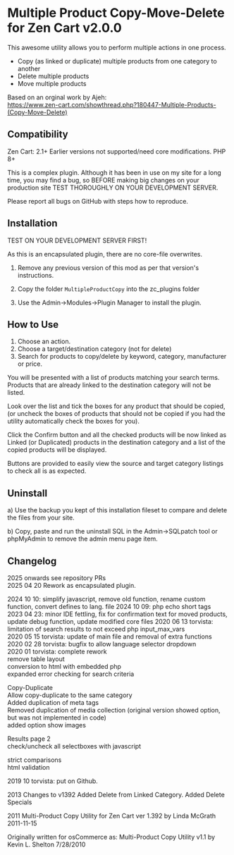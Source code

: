 # Multiple Product Copy-Move-Delete for Zen Cart v2.0.0

This awesome utility allows you to perform multiple actions in one process.

* Copy (as linked or duplicate) multiple products from one category to another
* Delete multiple products
* Move multiple products

Based on an orginal work by Ajeh:  
https://www.zen-cart.com/showthread.php?180447-Multiple-Products-(Copy-Move-Delete)

## Compatibility
Zen Cart: 2.1+ Earlier versions not supported/need core modifications.
PHP 8+

This is a complex plugin. Although it has been in use on my site for a long time, you may find a bug, so BEFORE making big changes on your production site TEST THOROUGHLY ON YOUR DEVELOPMENT SERVER.

Please report all bugs on GitHub with steps how to reproduce.

## Installation
TEST ON YOUR DEVELOPMENT SERVER FIRST!

As this is an encapsulated plugin, there are no core-file overwrites.

1. Remove any previous version of this mod as per that version's instructions.

1. Copy the folder `MultipleProductCopy` into the zc_plugins folder

1. Use the Admin->Modules->Plugin Manager to install the plugin.

## How to Use

1. Choose an action.
1. Choose a target/destination category (not for delete)
1. Search for products to copy/delete by keyword, category, manufacturer or price.

You will be presented with a list of products matching your search terms.  
Products that are already linked to the destination category will not be listed. 

Look over the list and tick the boxes for any product that should be copied, (or uncheck the boxes of products that should not be copied if you had the utility automatically check the boxes for you). 

Click the Confirm button and all the checked products will be now linked as Linked (or Duplicated) products in the destination category and a list of the copied products will be displayed. 

Buttons are provided to easily view the source and target category listings to check all is as expected.

## Uninstall

a) Use the backup you kept of this installation fileset to compare and delete the files from your site.

b) Copy, paste and run the uninstall SQL in the Admin->SQLpatch tool or phpMyAdmin to remove the admin menu page item.

## Changelog
2025 onwards see repository PRs  
2025 04 20 Rework as encapsulated plugin.

2024 10 10: simplify javascript, remove old function, rename custom function, convert defines to lang. file
2024 10 09: php echo short tags  
2023 04 23: minor IDE fettling, fix for confirmation text for moved products, update debug function, update modified core files
2020 06 13 torvista: limitation of search results to not exceed php input_max_vars  
2020 05 15 torvista: update of main file and removal of extra functions  
2020 02 28 torvista: bugfix to allow language selector dropdown  
2020 01 torvista: complete rework  
remove table layout  
conversion to html with embedded php  
expanded error checking for search criteria  

Copy-Duplicate  
Allow copy-duplicate to the same category  
Added duplication of meta tags  
Removed duplication of media collection (original version showed option, but was not implemented in code)  
added option show images  

Results page 2  
check/uncheck all selectboxes with javascript

strict comparisons  
html validation  

2019 10 torvista: put on Github.

2013 Changes to v1392
Added Delete from Linked Category. Added Delete Specials

2011 Multi-Product Copy Utility for Zen Cart ver 1.392 by Linda McGrath 2011-11-15

Originally written for osCommerce as:
Multi-Product Copy Utility v1.1 by Kevin L. Shelton 7/28/2010
